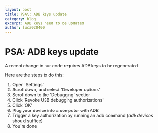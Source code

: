 ```yaml
---
layout: post
title: PSA\: ADB keys update
category: blog
excerpt: ADB keys need to be updated
author: luca020400
---
```


# PSA: ADB keys update
A recent change in our code requires ADB keys to be regenerated.

Here are the steps to do this:
1. Open 'Settings'
2. Scroll down, and select 'Developer options'
3. Scroll down to the 'Debugging' section
4. Click 'Revoke USB debugging authorizations'
5. Click 'OK'
6. Plug your device into a computer with ADB
7. Trigger a key authorization by running an adb command (_adb devices_ should suffice)
8. You're done

